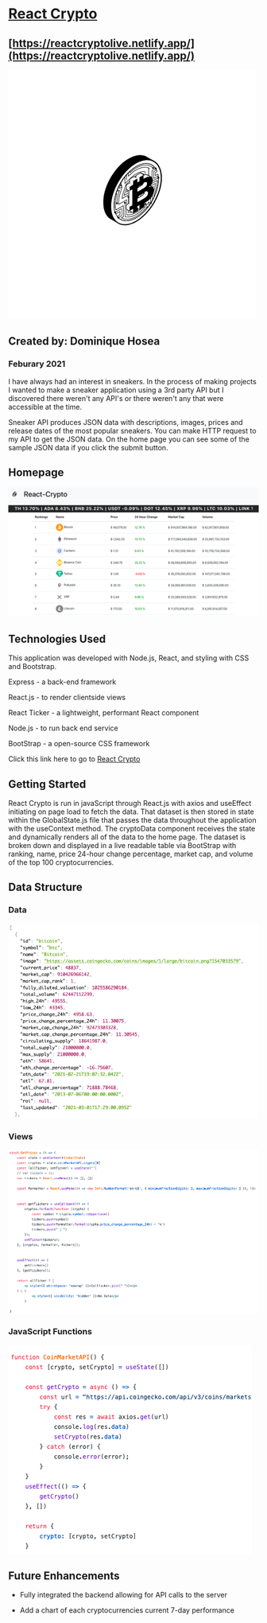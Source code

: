 # [React Crypto](https://reactcryptolive.netlify.app/)
## [https://reactcryptolive.netlify.app/](https://reactcryptolive.netlify.app/)
![Logo](src/images/cryptologo.png)
## Created by: Dominique Hosea

### Feburary 2021

<!-- Link to the project via heroku -->
I have always had an interest in sneakers. In the process of making projects I wanted to make a sneaker application using a 3rd party API but I discovered there weren't any API's or there weren't any that were accessible at the time.

Sneaker API produces JSON data with descriptions, images, prices and release dates of the most popular sneakers. You can make HTTP request to my API to get the JSON data. On the home page you can see some of the sample JSON data if you click the submit button.

## Homepage 
![Crypto](src/images/home.png)

## Technologies Used

This application was developed with Node.js,  React, and styling with CSS and Bootstrap.

Express - a back-end framework

React.js - to render clientside views

React Ticker - a lightweight, performant React component

Node.js - to run back end service

BootStrap - a open-source CSS framework 


Click this link here to go to [React Crypto](https://reactcryptolive.netlify.app/)

## Getting Started

React Crypto is run in javaScript through React.js with axios and useEffect initiating on page load to fetch the data. That dataset is then stored in state within the GlobalState.js file that passes the data throughout the application with the useContext method. The cryptoData component receives the state and dynamically renders all of the data to the home page. The dataset is broken down and displayed in a live readable table via BootStrap with ranking, name, price 24-hour change percentage, market cap, and volume of the top 100 cryptocurrencies. 

## Data Structure

### Data
![Data](src/images/dataStructure.png)

### Views 
![Views](src/images/getData.png)

### JavaScript Functions
![JS1](src/images/axios.png)


## Future Enhancements	

- Fully integrated the backend allowing for API calls to the server 

- Add a chart of each cryptocurrencies current 7-day performance  
